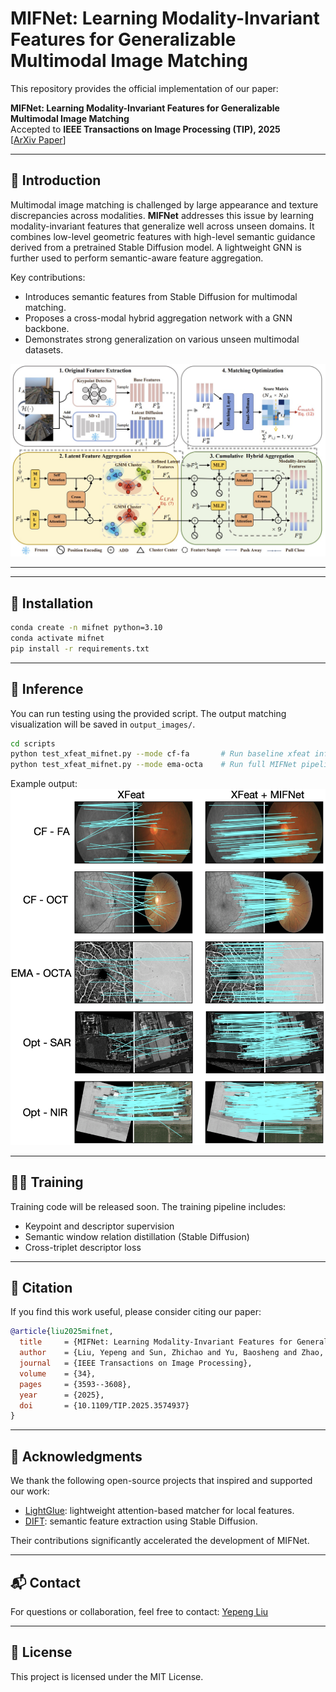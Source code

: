 # MIFNet: Learning Modality-Invariant Features for Generalizable Multimodal Image Matching

This repository provides the official implementation of our paper:

**MIFNet: Learning Modality-Invariant Features for Generalizable Multimodal Image Matching**  
Accepted to **IEEE Transactions on Image Processing (TIP), 2025**  
[[ArXiv Paper](https://arxiv.org/pdf/2501.11299)]

---

## 📌 Introduction

Multimodal image matching is challenged by large appearance and texture discrepancies across modalities. **MIFNet** addresses this issue by learning modality-invariant features that generalize well across unseen domains. It combines low-level geometric features with high-level semantic guidance derived from a pretrained Stable Diffusion model. A lightweight GNN is further used to perform semantic-aware feature aggregation.

Key contributions:
- Introduces semantic features from Stable Diffusion for multimodal matching.
- Proposes a cross-modal hybrid aggregation network with a GNN backbone.
- Demonstrates strong generalization on various unseen multimodal datasets.


![Architecture Overview](assert/framework.jpg)


---



---

## 🔧 Installation

```bash
conda create -n mifnet python=3.10
conda activate mifnet
pip install -r requirements.txt
```

---

## 🧪 Inference

You can run testing using the provided script. The output matching visualization will be saved in `output_images/`.

```bash
cd scripts
python test_xfeat_mifnet.py --mode cf-fa       # Run baseline xfeat inference
python test_xfeat_mifnet.py --mode ema-octa    # Run full MIFNet pipeline
```

Example output:
![Matching Result](assert/result.png)


---

## 🏋️‍♂️ Training

Training code will be released soon. The training pipeline includes:
- Keypoint and descriptor supervision
- Semantic window relation distillation (Stable Diffusion)
- Cross-triplet descriptor loss

---

## 📖 Citation

If you find this work useful, please consider citing our paper:

```bibtex
@article{liu2025mifnet,
  title     = {MIFNet: Learning Modality-Invariant Features for Generalizable Multimodal Image Matching},
  author    = {Liu, Yepeng and Sun, Zhichao and Yu, Baosheng and Zhao, Yitian and Du, Bo and Xu, Yongchao and Cheng, Jun},
  journal   = {IEEE Transactions on Image Processing},
  volume    = {34},
  pages     = {3593--3608},
  year      = {2025},
  doi       = {10.1109/TIP.2025.3574937}
}
```

---

## 🙏 Acknowledgments

We thank the following open-source projects that inspired and supported our work:

- [LightGlue](https://github.com/cvg/LightGlue): lightweight attention-based matcher for local features.
- [DIFT](https://github.com/Tsingularity/dift): semantic feature extraction using Stable Diffusion.

Their contributions significantly accelerated the development of MIFNet.

---

## 📬 Contact

For questions or collaboration, feel free to contact: [Yepeng Liu](mailto:yepeng.liu@whu.edu.cn)

---

## 📘 License

This project is licensed under the MIT License.
